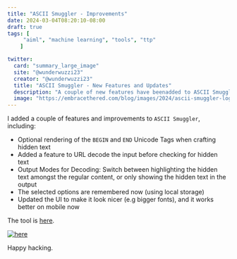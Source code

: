 ```yaml
---
title: "ASCII Smuggler - Improvements"
date: 2024-03-04T08:20:10-08:00
draft: true
tags: [
     "aiml", "machine learning", "tools", "ttp"
    ]

twitter:
  card: "summary_large_image"
  site: "@wunderwuzzi23"
  creator: "@wunderwuzzi23"
  title: "ASCII Smuggler - New Features and Updates"
  description: "A couple of new features have beenadded to ASCII Smuggler - Crafting Invisible Text and Decoding Hidden Secrets"
  image: "https://embracethered.com/blog/images/2024/ascii-smuggler-logo.png"
---
```



I added a couple of features and improvements to `ASCII Smuggler`, including:

* Optional rendering of the `BEGIN` and `END` Unicode Tags when crafting hidden text
* Added a feature to URL decode the input before checking for hidden text
* Output Modes for Decoding: Switch between highlighting the hidden text amongst the regular content, or only showing the hidden text in the output
* The selected options are remembered now (using local storage)
* Updated the UI to make it look nicer (e.g bigger fonts), and it works better on mobile now

The tool is [here](/blog/ascii-smuggler.html).

[![here](/blog/images/2024/ascii-smuggler-updated-ui.png)](/blog/ascii-smuggler.html)

Happy hacking.

